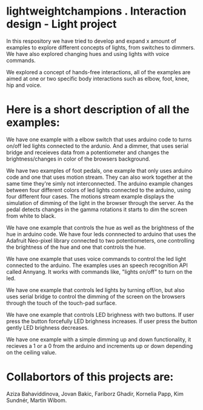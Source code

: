 ﻿# lightweightchampions . Interaction design - Light project

In this respository we have tried to develop and expand x amount of examples to explore different concepts of lights, from switches to dimmers. We have also explored changing hues and using lights with voice commands.

We explored a concept of hands-free interactions, all of the examples are aimed at one or two specific body interactions such as elbow, foot, knee, hip and voice. 

# Here is a short description of all the examples: 

We have one example with a elbow switch that uses arduino code to turns on/off led lights connected to the ardunio. And a dimmer, that uses serial bridge and receieves data from a potentiometer and changes the brightness/changes in color of the browsers background. 

We have two examples of foot pedals, one example that only uses arduino code and one that uses motion stream. They can also work together at the same time they're simly not interconnected. The arduino example changes between four different colors of led lights connected to the arduino, using four different four cases. The motions stream example displays the simulation of dimming of the light in the browser through the server. As the pedal detects changes in the gamma rotations it starts to dim the screen from white to black. 

We have one example that controls the hue as well as the brightness of the hue in arduino code. We have four leds connnected to arduino that uses the Adafruit Neo-pixel library connected to two potentiometers, one controlling the brightness of the hue and one that controls the hue. 

We have one example that uses voice commands to control the led light connected to the arduino. The examples uses an speech recognition API called Annyang. It works with commands like, "lights on/off" to turn on the led. 

We have one example that controls led lights by turning off/on, but also uses serial bridge to control the dimming of the screen on the browsers through the touch of the touch-pad surface. 

We have one example that controls LED brighness with two buttons. If user press the button forcefully LED brighness increases. If user press the button gently LED brighness decreases.

We have one example with a simple dimming up and down functionality, it recieves a 1 or a 0 from the arduino and increments up or down depending on the ceiling value.

# Collabortors of this projects are:

Aziza Bahaviddinova,
Jovan Bakic,
Fariborz Ghadir,
Kornelia Papp,
Kim Sundnér,
Martin Wibom.

